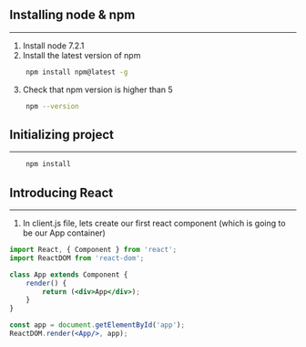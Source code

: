 ## Installing node & npm
---
1. Install node 7.2.1
2. Install the latest version of npm
```bash
    npm install npm@latest -g
```
3. Check that npm version is higher than 5
```bash
    npm --version
```
## Initializing project
---
```bash
    npm install
```
## Introducing React
---
1. In client.js file, lets create our first react component (which is going to be our App container)
```jsx
import React, { Component } from 'react';
import ReactDOM from 'react-dom';

class App extends Component {
    render() {
        return (<div>App</div>);
    }
}

const app = document.getElementById('app');
ReactDOM.render(<App/>, app);
```

